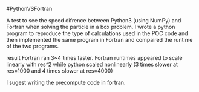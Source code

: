 #PythonVSFortran

A test to see the speed difrence between Python3 (using NumPy) and Fortran when solving the particle in a box problem. I wrote a python program to reproduce the type of calculations used in the POC code and then implemented the same program in Fortran and compaired the runtime of the two programs. 

result Fortran ran 3~4 times faster. Fortran runtimes appeared to scale linearly with res^2
while python scaled nonlinearly (3 times slower at res=1000 and 4 times slower at res=4000)

I sugest writing the precompute code in fortran.
